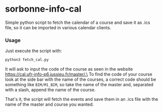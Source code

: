 # sorbonne-info-cal

Simple python script to fetch the calendar of a course and save it as .ics file, so
it can be imported in various calendar clients.


### Usage
Just execute the script with:
```bash
python3 fetch_cal.py
```

It will ask to input the code of the course as seen in the website https://cal.ufr-info-p6.jussieu.fr/master/.\
To find the code of your course look at the side bar with the name of the
courses, a correct code should be something like `BIM/M1_BIM`, so take the name
of the master and, separated with a slash, append the name of the course.

That's it, the script will fetch the events and save them in an .ics file with
the name of the master and course you wanted.
